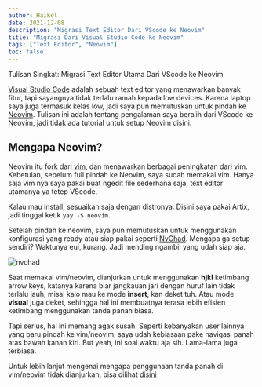 ```yaml
---
author: Haikel
date: 2021-12-08 
description: "Migrasi Text Editor Dari VScode ke Neovim"
title: "Migrasi Dari Visual Studio Code ke Neovim"
tags: ["Text Editor", "Neovim"]
toc: false
---
```


Tulisan Singkat: Migrasi Text Editor Utama Dari VScode ke Neovim

[Visual Studio Code](https://code.visualstudio.com/) adalah sebuah text editor yang menawarkan banyak fitur, tapi sayangnya tidak terlalu ramah kepada low devices. Karena laptop saya juga termasuk kelas low, jadi saya pun memutuskan untuk pindah ke [Neovim](https://neovim.io/). Tulisan ini adalah tentang pengalaman saya beralih dari VScode ke Neovim, jadi tidak ada tutorial untuk setup Neovim disini.

## Mengapa Neovim? 

Neovim itu fork dari [vim](https://www.vim.org/), dan menawarkan berbagai peningkatan dari vim. Kebetulan, sebelum full pindah ke Neovim, saya sudah memakai vim. Hanya saja vim nya saya pakai buat ngedit file sederhana saja, text editor utamanya ya tetep VScode.

Kalau mau install, sesuaikan saja dengan distronya. Disini saya pakai Artix, jadi tinggal ketik `yay -S neovim`.

Setelah pindah ke neovim, saya pun memutuskan untuk menggunakan konfigurasi yang ready atau siap pakai seperti [NvChad](https://github.com/NvChad/NvChad). Mengapa ga setup sendiri? Waktunya eui, kurang. Jadi mending ngambil yang udah siap aja. 

![nvchad](https://i.ibb.co/Jxg1H6n/neovim.png)

Saat memakai vim/neovim, dianjurkan untuk menggunakan **hjkl** ketimbang arrow keys, katanya karena biar jangkauan jari dengan huruf lain tidak terlalu jauh, misal kalo mau ke mode **insert**, kan deket tuh. Atau mode **visual** juga deket, sehingga hal ini membuatnya terasa lebih efisien ketimbang menggunakan tanda panah biasa.  

Tapi serius, hal ini memang agak susah. Seperti kebanyakan user lainnya yang baru pindah ke vim/neovim, saya udah kebiasaan pake navigasi panah atas bawah kanan kiri. But yeah, ini soal waktu aja sih. Lama-lama juga terbiasa. 

Untuk lebih lanjut mengenai mengapa penggunaan tanda panah di vim/neovim tidak dianjurkan, bisa dilihat [disini](https://superuser.com/questions/599150/why-arrow-keys-are-not-recommended-in-vim/599230)

